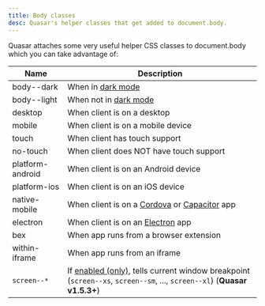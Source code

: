 ```yaml
---
title: Body classes
desc: Quasar's helper classes that get added to document.body.
---
```


Quasar attaches some very useful helper CSS classes to document.body which you can take advantage of:

| Name | Description |
| --- | --- |
| body--dark | When in [dark mode](/style/dark-mode) |
| body--light | When not in [dark mode](/style/dark-mode) |
| desktop | When client is on a desktop |
| mobile | When client is on a mobile device |
| touch | When client has touch support |
| no-touch | When client does NOT have touch support |
| platform-android | When client is on an Android device |
| platform-ios | When client is on an iOS device |
| native-mobile | When client is on a [Cordova](/quasar-cli/developing-cordova-apps/introduction) or [Capacitor](/quasar-cli/developing-capacitor-apps/introduction) app |
| electron | When client is on an [Electron](/quasar-cli/developing-electron-apps/introduction) app |
| bex | When app runs from a browser extension |
| within-iframe | When app runs from an iframe |
| `screen--*` | If [enabled (only)](/options/screen-plugin#How-to-enable-body-classes), tells current window breakpoint (`screen--xs`, `screen--sm`, ..., `screen--xl`) (**Quasar v1.5.3+**) |
